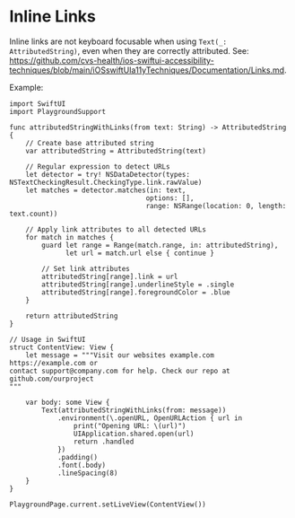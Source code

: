 # Inline Links

Inline links are not keyboard focusable when using `Text(_: AttributedString)`,
even when they are correctly attributed. See: <https://github.com/cvs-health/ios-swiftui-accessibility-techniques/blob/main/iOSswiftUIa11yTechniques/Documentation/Links.md>.

Example:

```{swift}
import SwiftUI
import PlaygroundSupport

func attributedStringWithLinks(from text: String) -> AttributedString {
    // Create base attributed string
    var attributedString = AttributedString(text)

    // Regular expression to detect URLs
    let detector = try! NSDataDetector(types: NSTextCheckingResult.CheckingType.link.rawValue)
    let matches = detector.matches(in: text,
                                  options: [],
                                  range: NSRange(location: 0, length: text.count))

    // Apply link attributes to all detected URLs
    for match in matches {
        guard let range = Range(match.range, in: attributedString),
              let url = match.url else { continue }

        // Set link attributes
        attributedString[range].link = url
        attributedString[range].underlineStyle = .single
        attributedString[range].foregroundColor = .blue
    }

    return attributedString
}

// Usage in SwiftUI
struct ContentView: View {
    let message = """Visit our websites example.com https://example.com or
contact support@company.com for help. Check our repo at github.com/ourproject
"""

    var body: some View {
        Text(attributedStringWithLinks(from: message))
            .environment(\.openURL, OpenURLAction { url in
                print("Opening URL: \(url)")
                UIApplication.shared.open(url)
                return .handled
            })
            .padding()
            .font(.body)
            .lineSpacing(8)
    }
}

PlaygroundPage.current.setLiveView(ContentView())
```
